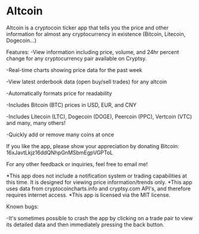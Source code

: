 Altcoin
=============

Altcoin is a cryptocoin ticker app that tells you the price and other information for almost any cryptocurrency in existence (Bitcoin, Litecoin, Dogecoin...)

Features:
-View information including price, volume, and 24hr percent change for any cryptocurrency pair available on Cryptsy. 

-Real-time charts showing price data for the past week

-View latest orderbook data (open buy/sell trades) for any altcoin

-Automatically formats price for readability

-Includes Bitcoin (BTC) prices in USD, EUR, and CNY

-Includes Litecoin (LTC), Dogecoin (DOGE), Peercoin (PPC), Vertcoin (VTC) and many, many others!

-Quickly add or remove many coins at once

If you like the app, please show your appreciation by donating Bitcoin: 16xJavtLkjz16ddQNhpGnMSbmEgpVGPToL

For any other feedback or inquiries, feel free to email me!

*This app does not include a notification system or trading capabilities at this time.  It is designed for viewing price information/trends only.
*This app uses data from cryptocoincharts.info and cryptsy.com API's, and therefore requires internet access.
*This app is licensed via the MIT license.

Known bugs:

-It's sometimes possible to crash the app by clicking on a trade pair to view its detailed data and then immediately pressing the back button.






